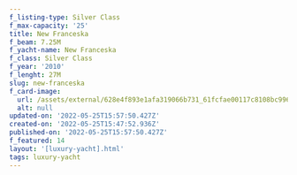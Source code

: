 ```yaml
---
f_listing-type: Silver Class
f_max-capacity: '25'
title: New Franceska
f_beam: 7.25M
f_yacht-name: New Franceska
f_class: Silver Class
f_year: '2010'
f_lenght: 27M
slug: new-franceska
f_card-image:
  url: /assets/external/628e4f893e1afa319066b731_61fcfae00117c8108bc9964c_21.jpg
  alt: null
updated-on: '2022-05-25T15:57:50.427Z'
created-on: '2022-05-25T15:47:52.936Z'
published-on: '2022-05-25T15:57:50.427Z'
f_featured: 14
layout: '[luxury-yacht].html'
tags: luxury-yacht
---
```



